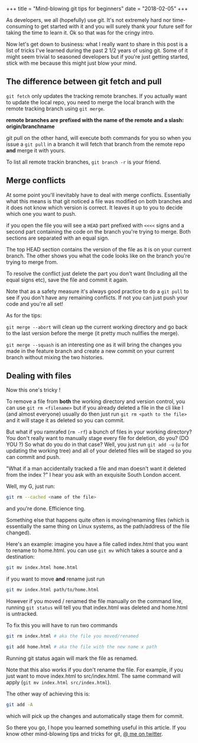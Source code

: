 +++
title = "Mind-blowing git tips for beginners"
date = "2018-02-05"
+++

As developers, we all (hopefully) use git. It's not extremely hard nor time-consuming to get started with it and you will surely thank your future self for taking the time to learn it. Ok so that was for the cringy intro.

Now let's get down to business: what I really want to share in this post is a list of tricks I've learned during the past 2 1/2 years of using git. Some of it might seem trivial to seasoned developers but if you're just getting started, stick with me because this might just blow your mind.

## The difference between git fetch and pull

`git fetch` only updates the tracking remote branches. If you actually want to
update the local repo, you need to merge the local branch with the remote
tracking branch using `git merge`.

**remote branches are prefixed with the name of the remote and a slash:
origin/branchname**

git pull on the other hand, will execute both commands for you so when you issue
a `git pull` in a branch it will fetch that branch from the remote repo **and**
merge it with yours.

To list all remote trackin branches, `git branch -r` is your friend.

## Merge conflicts

At some point you'll inevitably have to deal with merge conflicts. Essentially what this means is that git noticed a file was modified on both branches and it does not know which version is correct. It leaves it up to you to decide which one you want to push.

if you open the file you will see a `HEAD` part prefixed with `<<<<` signs and a
    second part containing the code on the branch you're trying to merge. Both
    sections are separated with an equal sign.

The top HEAD section contains the version of the file as it is on your current
branch. The other shows you what the code looks like on the branch you're trying to merge from.

To resolve the conflict just delete the part you don't want (Including all the equal signs etc), save the file and commit it again.

Note that as a safety measure it's always good practice to do a `git pull` to
see if you don't have any remaining conflicts. If not you can just push your code and you're all set!

As for the tips:

`git merge --abort` will clean up the current working directory and go back to
the last version before the merge (it pretty much nullfies the merge).

`git merge --squash` is an interesting one as it will bring the changes you made in the feature branch and create a new commit on your current branch without
mixing the two histories.

## Dealing with files

Now this one's tricky !

To remove a file from **both** the working directory and version control, you
can use `git rm <filename>` but if you already deleted a file in the cli like I (and almost everyone) usually do then just run `git rm <path to the file>` and it will stage it as deleted so you can commit.

But what if you ramrafed (`rm -rf`) a bunch of files in your working directory?
You don't really want to manually stage every file for deletion, do you? (DO YOU ?) So what do you do in that case? Well, you just run `git add -u` (u for updating the working tree) and all of your deleted files will be staged so you can commit and push.

"What if a man accidentally tracked a file and man doesn't want it deleted
from the index ?" I hear you ask with an exquisite South London accent.

Well, my G, just run:

```bash
git rm --cached <name of the file>
```

and you're done. Efficience ting.

Something else that happens quite often is moving/renaming files (which is
essentially the same thing on Linux systems, as the path/address of the file
changed).

Here's an example: imagine you have a file called index.html that you
want to rename to home.html. you can use `git mv` which takes a source and a
destination:

```bash
git mv index.html home.html
```

if you want to move **and** rename just run

```bash
git mv index.html path/to/home.html
```

However if you moved / renamed the file manually on the command line, running
`git status` will tell you that index.html was deleted and home.html is untracked.

To fix this you will have to run two commands

```bash
git rm index.html # aka the file you moved/renamed
```

```bash
git add home.html # aka the file with the new name x path
```

Running git status again will mark the file as renamed.

Note that this also works if you don't rename the file. For example, if you just
want to move index.html to src/index.html. The same command will apply
(`git mv index.html src/index.html`).

The other way of achieving this is:

```bash
git add -A
```
which will pick up the changes and automatically stage them for commit.

So there you go, I hope you learned something useful in this article. If you know
other mind-blowing tips and tricks for git, [@ me on twitter](https://twitter.com/aaqaishtyaq).

